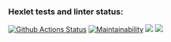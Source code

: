 ### Hexlet tests and linter status:
[![Github Actions Status](https://github.com/AlexanderPotapkov/python-project-lvl1/workflows/github-actions/badge.svg)](https://github.com/AlexanderPotapkov/python-project-lvl1/actions)
[![Maintainability](https://api.codeclimate.com/v1/badges/7551901b394d73c5be6e/maintainability)](https://codeclimate.com/github/AlexanderPotapkov/python-project-lvl1/maintainability)
<a href="https://asciinema.org/a/463343" target="_blank"><img src="https://asciinema.org/a/463343.svg" /></a>
<a href="https://asciinema.org/a/463356" target="_blank"><img src="https://asciinema.org/a/463356.svg" /></a>
